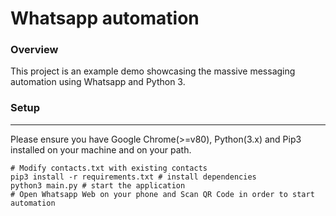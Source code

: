 # Whatsapp automation

### Overview
This project is an example demo showcasing the massive messaging automation using Whatsapp and Python 3.

### Setup
-----------
Please ensure you have Google Chrome(>=v80), Python(3.x) and Pip3 installed on your machine and on your path.

```
# Modify contacts.txt with existing contacts
pip3 install -r requirements.txt # install dependencies
python3 main.py # start the application
# Open Whatsapp Web on your phone and Scan QR Code in order to start automation
```
